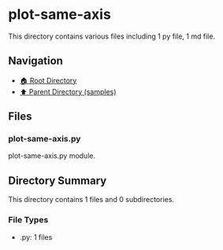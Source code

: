 # plot-same-axis

This directory contains various files including 1 py file, 1 md file.

## Navigation

* [🏠 Root Directory](/samples/plot-same-axis/../samples/plot-same-axis/..README.md)
* [⬆️ Parent Directory (samples)](../README.md)

## Files

### plot-same-axis.py

plot-same-axis.py module.

## Directory Summary

This directory contains 1 files and 0 subdirectories.

### File Types

* .py: 1 files
